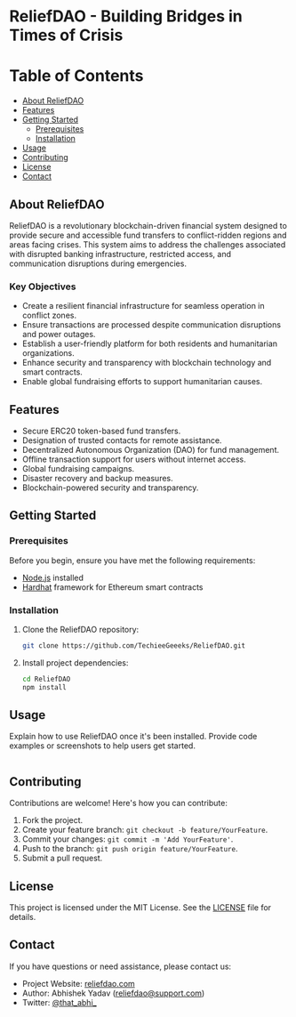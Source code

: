 


# ReliefDAO - Building Bridges in Times of Crisis


# Table of Contents

- [About ReliefDAO](#about-reliefdao)
- [Features](#features)
- [Getting Started](#getting-started)
  - [Prerequisites](#prerequisites)
  - [Installation](#installation)
- [Usage](#usage)
- [Contributing](#contributing)
- [License](#license)
- [Contact](#contact)

## About ReliefDAO

ReliefDAO is a revolutionary blockchain-driven financial system designed to provide secure and accessible fund transfers to conflict-ridden regions and areas facing crises. This system aims to address the challenges associated with disrupted banking infrastructure, restricted access, and communication disruptions during emergencies.

### Key Objectives

- Create a resilient financial infrastructure for seamless operation in conflict zones.
- Ensure transactions are processed despite communication disruptions and power outages.
- Establish a user-friendly platform for both residents and humanitarian organizations.
- Enhance security and transparency with blockchain technology and smart contracts.
- Enable global fundraising efforts to support humanitarian causes.

## Features

- Secure ERC20 token-based fund transfers.
- Designation of trusted contacts for remote assistance.
- Decentralized Autonomous Organization (DAO) for fund management.
- Offline transaction support for users without internet access.
- Global fundraising campaigns.
- Disaster recovery and backup measures.
- Blockchain-powered security and transparency.

## Getting Started

### Prerequisites

Before you begin, ensure you have met the following requirements:

- [Node.js](https://nodejs.org/) installed
- [Hardhat](https://www.hardhat.org) framework for Ethereum smart contracts

### Installation

1. Clone the ReliefDAO repository:

   ```bash
   git clone https://github.com/TechieeGeeeks/ReliefDAO.git
   ```

2. Install project dependencies:

   ```bash
   cd ReliefDAO
   npm install
   ```

## Usage

Explain how to use ReliefDAO once it's been installed. Provide code examples or screenshots to help users get started.

```
```

## Contributing

Contributions are welcome! Here's how you can contribute:

1. Fork the project.
2. Create your feature branch: `git checkout -b feature/YourFeature`.
3. Commit your changes: `git commit -m 'Add YourFeature'`.
4. Push to the branch: `git push origin feature/YourFeature`.
5. Submit a pull request.

## License

This project is licensed under the MIT License. See the [LICENSE](LICENSE) file for details.

## Contact

If you have questions or need assistance, please contact us:

- Project Website: [reliefdao.com](https://www.reliefdao.com)
- Author: Abhishek Yadav (reliefdao@support.com)
- Twitter: [@that_abhi_](https://twitter.com/that_abhi_)
```
